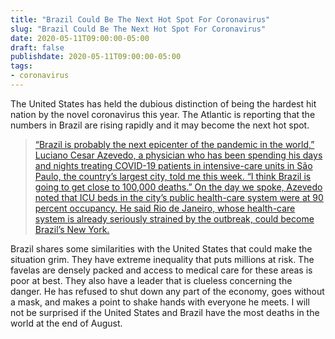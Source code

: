 ```yaml
---
title: "Brazil Could Be The Next Hot Spot For Coronavirus"
slug: "Brazil Could Be The Next Hot Spot For Coronavirus"
date: 2020-05-11T09:00:00-05:00
draft: false
publishdate: 2020-05-11T09:00:00-05:00
tags:
- coronavirus
---
```


The United States has held the dubious distinction of being the hardest hit nation by the novel coronavirus this year. The Atlantic is reporting that the numbers in Brazil are rising rapidly and it may become the next hot spot.

>[“Brazil is probably the next epicenter of the pandemic in the world,” Luciano Cesar Azevedo, a physician who has been spending his days and nights treating COVID-19 patients in intensive-care units in São Paulo, the country’s largest city, told me this week. “I think Brazil is going to get close to 100,000 deaths.” On the day we spoke, Azevedo noted that ICU beds in the city’s public health-care system were at 90 percent occupancy. He said Rio de Janeiro, whose health-care system is already seriously strained by the outbreak, could become Brazil’s New York.][1]

Brazil shares some similarities with the United States that could make the situation grim. They have extreme inequality that puts millions at risk. The favelas are densely packed and access to medical care for these areas is poor at best. They also have a leader that is clueless concerning the danger. He has refused to shut down any part of the economy, goes without a mask, and makes a point to shake hands with everyone he meets. I will not be surprised if the United States and Brazil have the most deaths in the world at the end of August.

[1]: https://www.theatlantic.com/politics/archive/2020/05/brazil-coronavirus-hot-spot-bolsonaro/611401/?utm_source=feed

